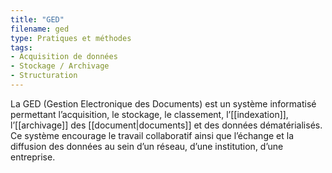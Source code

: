 ```yaml
---
title: "GED"
filename: ged
type: Pratiques et méthodes
tags:
- Acquisition de données
- Stockage / Archivage
- Structuration
---
```


La GED (Gestion Electronique des Documents) est un système informatisé permettant l’acquisition, le stockage, le classement, l’[[indexation]], l’[[archivage]] des [[document|documents]] et des données dématérialisés. Ce système encourage le travail collaboratif ainsi que l’échange et la diffusion des données au sein d’un réseau, d’une institution, d’une entreprise.

